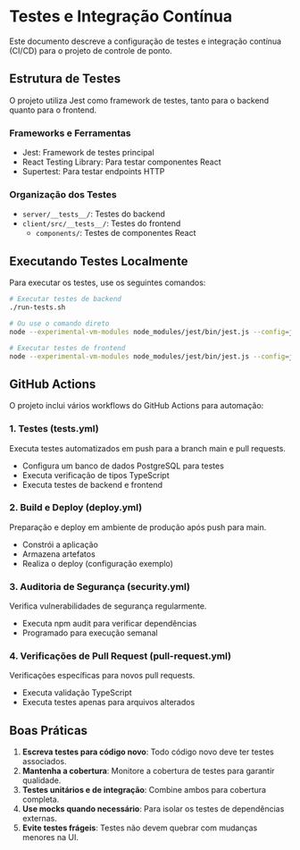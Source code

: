 # Testes e Integração Contínua

Este documento descreve a configuração de testes e integração contínua (CI/CD) para o projeto de controle de ponto.

## Estrutura de Testes

O projeto utiliza Jest como framework de testes, tanto para o backend quanto para o frontend.

### Frameworks e Ferramentas

- Jest: Framework de testes principal
- React Testing Library: Para testar componentes React
- Supertest: Para testar endpoints HTTP

### Organização dos Testes

- `server/__tests__/`: Testes do backend
- `client/src/__tests__/`: Testes do frontend
  - `components/`: Testes de componentes React

## Executando Testes Localmente

Para executar os testes, use os seguintes comandos:

```bash
# Executar testes de backend
./run-tests.sh

# Ou use o comando direto
node --experimental-vm-modules node_modules/jest/bin/jest.js --config=jest.config.ts

# Executar testes de frontend
node --experimental-vm-modules node_modules/jest/bin/jest.js --config=jest.client.config.ts
```

## GitHub Actions

O projeto inclui vários workflows do GitHub Actions para automação:

### 1. Testes (tests.yml)

Executa testes automatizados em push para a branch main e pull requests.
- Configura um banco de dados PostgreSQL para testes
- Executa verificação de tipos TypeScript
- Executa testes de backend e frontend

### 2. Build e Deploy (deploy.yml)

Preparação e deploy em ambiente de produção após push para main.
- Constrói a aplicação
- Armazena artefatos
- Realiza o deploy (configuração exemplo)

### 3. Auditoria de Segurança (security.yml)

Verifica vulnerabilidades de segurança regularmente.
- Executa npm audit para verificar dependências
- Programado para execução semanal

### 4. Verificações de Pull Request (pull-request.yml)

Verificações específicas para novos pull requests.
- Executa validação TypeScript
- Executa testes apenas para arquivos alterados

## Boas Práticas

1. **Escreva testes para código novo**: Todo código novo deve ter testes associados.
2. **Mantenha a cobertura**: Monitore a cobertura de testes para garantir qualidade.
3. **Testes unitários e de integração**: Combine ambos para cobertura completa.
4. **Use mocks quando necessário**: Para isolar os testes de dependências externas.
5. **Evite testes frágeis**: Testes não devem quebrar com mudanças menores na UI.
